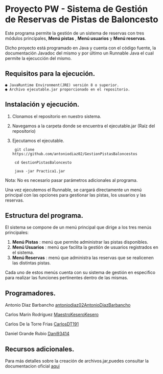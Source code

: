 # Proyecto PW - Sistema de Gestión de Reservas de Pistas de Baloncesto


Este programa permite la gestión de un sistema de reservas con tres módulos principales, 
**Menú pistas** , **Menú usuarios** y **Menú reservas**.

Dicho proyecto está programado en Java y cuenta con el código fuente, la documentación Javadoc del mismo y por último un Runnable Java el cual permite la ejecucción del mismo.

## Requisitos para la ejecución.

    ● JavaRuntime Environment(JRE) versión 8 o superior.
    ● Archivo ejecutable.jar proporcionado en el repositorio.

## Instalación y ejecución.

1. Clonamos el repositorio en nuestro sistema.
2. Navegamos a la carpeta donde se encuentra el ejecutable.jar (Raíz del repositorio)
3. Ejecutamos el ejecutable.

        git clone https://github.com/antoniodiaz02/GestionPistasBaloncestos
            
        cd GestionPistasBaloncesto

        java -jar Practica1.jar

Nota: No es necesario pasar parámetros adicionales al programa.

Una vez ejecutemos el Runnable, se cargará directamente un menú principal con las opciones para gestionar las pistas, los usuarios y las reservas.

## Estructura del programa.

El sistema se compone de un menú principal que dirige a los tres menús principales:

1. **Menú Pistas** : menú que permite administrar las pistas disponibles.
2. **Menú Usuarios** : menú que facilita la gestión de usuarios registrados en el sistema.
3. **Menú Reservas** : menú que administra las reservas que se realicenen las distintas pistas.

Cada uno de estos menús cuenta con su sistema de gestión en especifico para realizar las funciones pertinentes dentro de las mismas.

## Programadores.

Antonio Diaz Barbancho [antoniodiaz02AntonioDiazBarbancho](https://github.com/antoniodiaz02)

Carlos Marín Rodríguez [MaestroKeseroKesero](https://github.com/MaestroKesero)

Carlos De la Torre Frias [CarlosDT191](https://github.com/CarlosDT191)

Daniel Grande Rubio [Dani93414](https://github.com/Dani93414)

## Recursos adicionales.

Para más detalles sobre la creación de archivos.jar,puedes consultar la documentacion oficial [aqui](https://docs.oracle.com/javase8/docs/technotes/tools/windows/jar.html)


